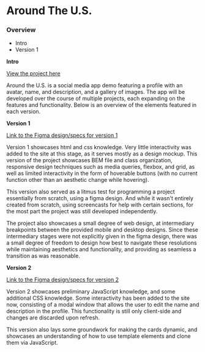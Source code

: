 # Around The U.S.

### Overview

- Intro
- Version 1

**Intro**

[View the project here](https://eliotking.github.io/se_project_aroundtheus/)

Around the U.S. is a social media app demo featuring a profile with an avatar, name, and description, and a gallery of images. The app will be developed over the course of multiple projects, each expanding on the features and functionality. Below is an overview of the elements featured in each version.

**Version 1**

[Link to the Figma design/specs for version 1](https://www.figma.com/file/ii4xxsJ0ghevUOcssTlHZv/Sprint-3%3A-Around-the-US?node-id=0%3A1)

Version 1 showcases html and css knowledge. Very little interactivity was added to the site at this stage, as it serves mostly as a design mockup. This version of the project showcases BEM file and class organization, responsive design techniques such as media queries, flexbox, and grid, as well as limited interactivity in the form of hoverable buttons (with no current function other than an aesthetic change while hovering).

This version also served as a litmus test for programming a project essentially from scratch, using a figma design. And while it wasn't entirely created from scratch, using screencasts for help with certain sections, for the most part the project was still developed independently.

The project also showcases a small degree of web design, at intermediary breakpoints between the provided mobile and desktop designs. Since these intermediary stages were not explicitly given in the figma design, there was a small degree of freedom to design how best to navigate these resolutions while maintaining aesthetics and functionality, and providing as seamless a transition as was reasonable.

**Version 2**

[Link to the Figma design/specs for version 2](https://www.figma.com/file/EO5AaNCuzzFL7X5gSY7HwQ/Sprint-4_-Around-The-U.S.?node-id=0%3A1)

Version 2 showcases preliminary JavaScript knowledge, and some additional CSS knowledge. Some interactivity has been added to the site now, consisting of a modal window that allows the user to edit the name and description in the profile. This functionality is still only client-side and changes are discarded upon refresh.

This version also lays some groundwork for making the cards dynamic, and showcases an understanding of how to use template elements and clone them via JavaScript.
